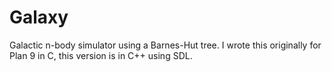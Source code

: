 Galaxy
=

Galactic n-body simulator using a Barnes-Hut tree. I wrote this originally for Plan 9 in C, this version is in C++ using SDL.
